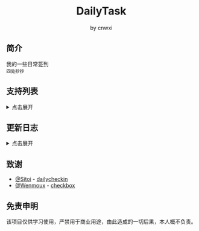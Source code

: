 <div align="center">
<h1>DailyTask</h1>
<p>by cnwxi</p>
</div>

## 简介

我的一些日常签到  
`四处抄抄`

## 支持列表

<details>
<summary>点击展开</summary>  

- 多看阅读  
- 哔哩哔哩

</details>



## 更新日志

<details>
<summary>点击展开</summary>  

- 2022年4月12日   
  - 初始化项目
    

</details>

## 致谢  

- [@Sitoi](https://github.com/Sitoi) - [dailycheckin](https://github.com/Sitoi/dailycheckin)
- [@Wenmoux](https://github.com/Wenmoux) - [checkbox](https://github.com/Wenmoux/checkbox)

## 免责申明
该项目仅供学习使用，严禁用于商业用途，由此造成的一切后果，本人概不负责。


